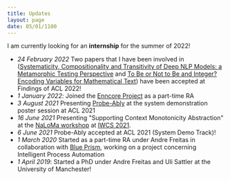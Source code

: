 ```yaml
---
title: Updates
layout: page
date: 05/01/1100
---
```


I am currently looking for an **internship** for the summer of 2022! 

<!-- - **. Metamorphic Testing Accepted at ACL -->
- *24 February 2022* Two papers that I have been involved in ([Systematicity, Compositionality and Transitivity of Deep NLP Models: a Metamorphic Testing Perspective]() and [To Be or Not to Be and Integer? Encoding Variables for Mathematical Text]()) have been accepted at Findings of ACL 2022!
- *1 January 2022*: Joined the [Enncore Project](https://enncore.github.io/) as a part-time RA 
- *3 August 2021* Presenting [Probe-Ably](https://ai-systems.github.io/Probe-Ably/) at the system demonstration poster session at ACL 2021
- *16 June 2021* Presenting "Supporting Context Monotonicity Abstraction" at the [NaLoMa workshop](https://typo.uni-konstanz.de/naloma21/index.html) at [IWCS 2021](https://iwcs2021.github.io/).
- *6 June 2021* Probe-Ably accepted at ACL 2021 (System Demo Track)!
- *1 March 2020* Started as a part-time RA under Andre Freitas in collaboration with [Blue Prism](https://www.blueprism.com/), working on a project concerning Intelligent Process Automation
- *1 April 2019*: Started a PhD under Andre Freitas and Uli Sattler at the University of Manchester!
